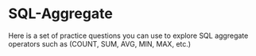 # SQL-Aggregate
Here is a set of practice questions you can use to explore SQL aggregate operators such as (COUNT, SUM, AVG, MIN, MAX, etc.)

